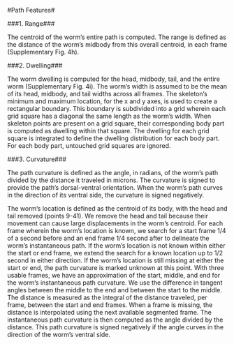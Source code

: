 #Path Features#
 
###1. Range###
 
The centroid of the worm’s entire path is computed. The range is defined as the distance of the worm’s midbody from this overall centroid, in each frame (Supplementary Fig. 4h). 

###2. Dwelling###

The worm dwelling is computed for the head, midbody, tail, and the entire worm (Supplementary Fig. 4i). The worm’s width is assumed to be the mean of its head, midbody, and tail widths across all frames. The skeleton’s minimum and maximum location, for the x and y axes, is used to create a rectangular boundary. This boundary is subdivided into a grid wherein each grid square has a diagonal the same length as the worm’s width. When skeleton points are present on a grid square, their corresponding body part is computed as dwelling within that square. The dwelling for each grid square is integrated to define the dwelling distribution for each body part. For each body part, untouched grid squares are ignored. 

###3. Curvature###

The path curvature is defined as the angle, in radians, of the worm’s path divided by the distance it traveled in microns. The curvature is signed to provide the path’s dorsal-ventral orientation. When the worm’s path curves in the direction of its ventral side, the curvature is signed negatively. 

The worm’s location is defined as the centroid of its body, with the head and tail removed (points 9-41). We remove the head and tail because their movement can cause large displacements in the worm’s centroid. For each frame wherein the worm’s location is known, we search for a start frame 1/4 of a second before and an end frame 1/4 second after to delineate the worm’s instantaneous path. If the worm’s location is not known within either the start or end frame, we extend the search for a known location up to 1/2 second in either direction. If the worm’s location is still missing at either the start or end, the path curvature is marked unknown at this point. 
With three usable frames, we have an approximation of the start, middle, and end for the worm’s instantaneous path curvature. We use the difference in tangent angles between the middle to the end and between the start to the middle. The distance is measured as the integral of the distance traveled, per frame, between the start and end frames. When a frame is missing, the distance is interpolated using the next available segmented frame. The instantaneous path curvature is then computed as the angle divided by the distance. This path curvature is signed negatively if the angle curves in the direction of the worm’s ventral side. 
